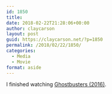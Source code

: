 ```yaml
---
id: 1850
title: 
date: 2018-02-22T21:28:06+00:00
author: claycarson
layout: post
guid: https://claycarson.net/?p=1850
permalink: /2018/02/22/1850/
categories:
  - Media
  - Movie
format: aside
---
```

I finished watching [Ghostbusters (2016)](https://m.imdb.com/title/tt1289401/?ref=m_nv_sr_1).
